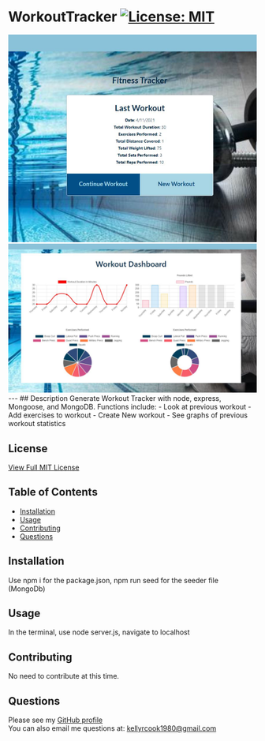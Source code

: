 # WorkoutTracker [![License: MIT](https://img.shields.io/badge/License-MIT-yellow.svg)](https://opensource.org/licenses/MIT)
  
  <img src="https://github.com/krcook1980/WorkoutTracker/blob/main/public/assets/index.JPG">  
  <img src="https://github.com/krcook1980/WorkoutTracker/blob/main/public/assets/stats.JPG">
---
  ## Description
   Generate Workout Tracker with node, express, Mongoose, and MongoDB. Functions include:
   - Look at previous workout
   - Add exercises to workout
   - Create New workout
   - See graphs of previous workout statistics
 
  ## License
   [View Full MIT License](https://opensource.org/licenses/MIT)

  ## Table of Contents

  * [Installation](#installation)
  * [Usage](#usage)
  * [Contributing](#contributing)
  * [Questions](#questions)


  ## Installation
   Use npm i for the package.json, npm run seed for the seeder file (MongoDb)
   
  ## Usage

   In the terminal, use node server.js, navigate to localhost

  ## Contributing
   No need to contribute at this time.

  ## Questions
   Please see my [GitHub profile](https://github.com/krcook1980)  
   You can also email me questions at: kellyrcook1980@gmail.com


